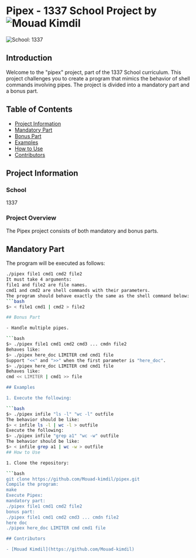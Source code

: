 # Pipex - 1337 School Project by ![Mouad Kimdil](https://img.shields.io/badge/Mouad-blue)

![School: 1337](https://img.shields.io/badge/School-1337-blue)
## Introduction
Welcome to the "pipex" project, part of the 1337 School curriculum. This project challenges you to create a program that mimics the behavior of shell commands involving pipes. The project is divided into a mandatory part and a bonus part.
## Table of Contents
- [Project Information](#project-information)
- [Mandatory Part](#mandatory-part)
- [Bonus Part](#bonus-part)
- [Examples](#examples)
- [How to Use](#how-to-use)
- [Contributors](#contributors)

## Project Information

### School
1337

### Project Overview
The Pipex project consists of both mandatory and bonus parts.

## Mandatory Part

The program will be executed as follows:

```bash
./pipex file1 cmd1 cmd2 file2
It must take 4 arguments:
file1 and file2 are file names.
cmd1 and cmd2 are shell commands with their parameters.
The program should behave exactly the same as the shell command below:
```bash
$> < file1 cmd1 | cmd2 > file2

## Bonus Part

- Handle multiple pipes.

```bash
$> ./pipex file1 cmd1 cmd2 cmd3 ... cmdn file2
Behaves like:
$> ./pipex here_doc LIMITER cmd cmd1 file
Support "<<" and ">>" when the first parameter is "here_doc".
$> ./pipex here_doc LIMITER cmd cmd1 file
Behaves like:
cmd << LIMITER | cmd1 >> file

## Examples

1. Execute the following:

```bash
$> ./pipex infile "ls -l" "wc -l" outfile
The behavior should be like:
$> < infile ls -l | wc -l > outfile
Execute the following:
$> ./pipex infile "grep a1" "wc -w" outfile
The behavior should be like:
$> < infile grep a1 | wc -w > outfile
## How to Use

1. Clone the repository:

```bash
git clone https://github.com/Mouad-kimdil/pipex.git
Compile the program:
make
Execute Pipex:
mandatory part:
./pipex file1 cmd1 cmd2 file2
bonus part:
./pipex file1 cmd1 cmd2 cmd3 ... cmdn file2
here doc
./pipex here_doc LIMITER cmd cmd1 file

## Contributors

- [Mouad Kimdil](https://github.com/Mouad-kimdil)
